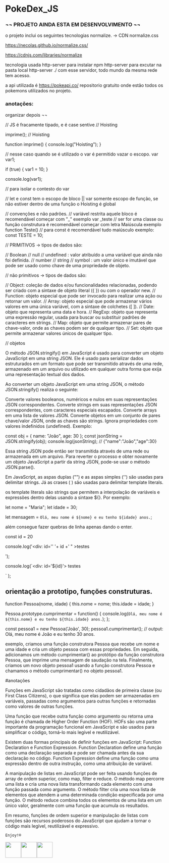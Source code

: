 # PokeDex_JS

### ¬¬ PROJETO AINDA ESTA EM DESENVOLVIMENTO ¬¬

o projeto inclui os seguintes tecnologias
normalize. -> CDN normalize.css

https://necolas.github.io/normalize.css/

https://cdnjs.com/libraries/normalize

tecnologia usada 
http-server 
para instalar npm http-server
para excutar na pasta local http-server ./ 
com esse servidor, todo mundo da mesma rede tem acesso.

a api utilizada é 
https://pokeapi.co/
repositorio gratuito onde estão todos os pokemons utilizados no projeto.


### anotações: 
organizar depois ¬¬

// JS é fracamente tipado, e é case sentive
// Hoisting

imprime(); // Hoisting

function imprime() {
  console.log("Hoisting");
}

// nesse caso quando se é utilizado o var é permitido vazar o escopo.
var var1;

if (true) {
  var1 = 10;
}

console.log(var1);

// para isolar o contesto do var

// let e const tem o escopo de bloco || var somente escopo de função, se não estiver dentro de uma função o Hoisting é global

// convenções e não padrões. 
// variável restrita aquele bloco é recomendável começar com "_" exemplo var _teste
// ser for uma classe ou função construtura é recomendável começar com letra Maiúscula exemplo function Teste()
// para const é recomendável tudo maiúsculo exemplo: const TESTE = 10;


// PRIMITIVOS -> tipos de dados são: 

// Boolean
// null
// undefined : valor atribuído a uma variável que ainda não foi definida.
// number 
// string 
// symbol : um valor único e imutável que pode ser usado como chave de uma propriedade de objeto.

// não primitivos -> tipos de dados são:

// Object: coleção de dados e/ou funcionalidades relacionadas, podendo ser criado com a sintaxe de objeto literal ({ }) ou com o operador new.
// Function: objeto especial que pode ser invocado para realizar uma ação ou retornar um valor.
// Array: objeto especial que pode armazenar vários valores em uma única variável, com a sintaxe de colchetes ([ ]).
// Date: objeto que representa uma data e hora.
// RegExp: objeto que representa uma expressão regular, usada para buscar ou substituir padrões de caracteres em strings.
// Map: objeto que permite armazenar pares de chave-valor, onde as chaves podem ser de qualquer tipo.
// Set: objeto que permite armazenar valores únicos de qualquer tipo.

// objetos

O método JSON.stringify() em JavaScript é usado para converter um objeto JavaScript em uma string JSON. Ele é usado para serializar dados estruturados em um formato que pode ser transmitido através de uma rede, armazenado em um arquivo ou utilizado em qualquer outra forma que exija uma representação textual dos dados.

Ao converter um objeto JavaScript em uma string JSON, o método JSON.stringify() realiza o seguinte:

Converte valores booleanos, numéricos e nulos em suas representações JSON correspondentes.
Converte strings em suas representações JSON correspondentes, com caracteres especiais escapados.
Converte arrays em uma lista de valores JSON.
Converte objetos em um conjunto de pares chave/valor JSON, onde as chaves são strings.
Ignora propriedades com valores indefinidos (undefined).
Exemplo:

const obj = { name: "João", age: 30 };
const jsonString = JSON.stringify(obj);
console.log(jsonString); // {"name":"João","age":30}


Essa string JSON pode então ser transmitida através de uma rede ou armazenada em um arquivo. Para reverter o processo e obter novamente um objeto JavaScript a partir da string JSON, pode-se usar o método JSON.parse().

Em JavaScript, as aspas duplas ("") e as aspas simples ('') são usadas para delimitar strings. Já as crases ( ) são usadas para delimitar template literals.

os template literals são strings que permitem a interpolação de variáveis e expressões dentro delas usando a sintaxe ${}. Por exemplo:

let nome = "Maria";
let idade = 30;

let mensagem = `Olá, meu nome é ${nome} e eu tenho ${idade} anos.`;

além consegue fazer quebras de linha apenas dando o enter. 

const id = 20

console.log('<div: id='' '+ id +' " >testes <div>');

console.log(`<div: id='${id}'>
testes
 <div>`
 );


## orientação a prototipo, funções construturas. 
 
function Pessoa(nome, idade) {
  this.nome = nome;
  this.idade = idade;
}

Pessoa.prototype.cumprimentar = function() {
  console.log(`Olá, meu nome é ${this.nome} e eu tenho ${this.idade} anos.`);
};

const pessoa1 = new Pessoa('João', 30);
pessoa1.cumprimentar(); // output: Olá, meu nome é João e eu tenho 30 anos.


exemplo, criamos uma função construtora Pessoa que recebe um nome e uma idade e cria um objeto pessoa com essas propriedades. Em seguida, adicionamos um método cumprimentar() ao protótipo da função construtora Pessoa, que imprime uma mensagem de saudação na tela. Finalmente, criamos um novo objeto pessoa1 usando a função construtora Pessoa e chamamos o método cumprimentar() no objeto pessoa1.


#anotações

Funções em JavaScript são tratadas como cidadãos de primeira classe (ou First Class Citizens), o que significa que elas podem ser armazenadas em variáveis, passadas como argumentos para outras funções e retornadas como valores de outras funções.

Uma função que recebe outra função como argumento ou retorna uma função é chamada de Higher Order Function (HOF). HOFs são uma parte importante da programação funcional em JavaScript e são usados ​​para simplificar o código, torná-lo mais legível e reutilizável.

Existem duas formas principais de definir funções em JavaScript: Function Declaration e Function Expression. Function Declaration define uma função como uma declaração separada e pode ser chamada antes da sua declaração no código. Function Expression define uma função como uma expressão dentro de outra instrução, como uma atribuição de variável.

A manipulação de listas em JavaScript pode ser feita usando funções de array de ordem superior, como map, filter e reduce. O método map percorre uma lista e cria uma nova lista transformando cada elemento com uma função passada como argumento. O método filter cria uma nova lista de elementos que atendem a uma determinada condição especificada por uma função. O método reduce combina todos os elementos de uma lista em um único valor, geralmente com uma função que acumula os resultados.

Em resumo, funções de ordem superior e manipulação de listas com funções são recursos poderosos do JavaScript que ajudam a tornar o código mais legível, reutilizável e expressivo.


``` Enjoy!®️ ```

<img src="https://cameronmcefee.com/img/work/the-octocat/walk-1.gif" width="50"><img src="https://cameronmcefee.com/img/work/the-octocat/walk-2.gif" width="50"><img src="https://cameronmcefee.com/img/work/the-octocat/walk-3.gif" width="50">